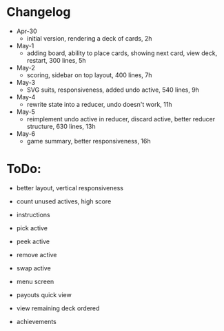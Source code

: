 # Changelog

- Apr-30
  - initial version, rendering a deck of cards, 2h
- May-1
  - adding board, ability to place cards, showing next card, view deck, restart, 300 lines, 5h
- May-2
  - scoring, sidebar on top layout, 400 lines, 7h
- May-3
  - SVG suits, responsiveness, added undo active, 540 lines, 9h
- May-4
  - rewrite state into a reducer, undo doesn't work, 11h
- May-5
  - reimplement undo active in reducer, discard active, better reducer structure, 630 lines, 13h
- May-6
  - game summary, better responsiveness, 16h

# ToDo:

- better layout, vertical responsiveness
- count unused actives, high score
- instructions

- pick active
- peek active
- remove active
- swap active

- menu screen
- payouts quick view
- view remaining deck ordered
- achievements

